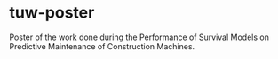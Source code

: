 # tuw-poster
Poster of the work done during the Performance of Survival Models on Predictive Maintenance of Construction Machines.
